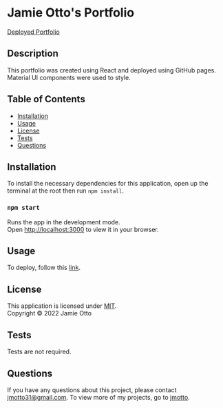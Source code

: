# Jamie Otto's Portfolio

[Deployed Portfolio](https://jmotto.github.io/jamie-otto/)

## Description

This portfolio was created using React and deployed using GitHub pages. Material UI components were used to style. 

## Table of Contents

- [Installation](#installation)
- [Usage](#usage)
- [License](#license)
- [Tests](#tests)
- [Questions](#questions)

## Installation
To install the necessary dependencies for this application, open up the terminal at the root then run `npm install`.
### `npm start`

Runs the app in the development mode.\
Open [http://localhost:3000](http://localhost:3000) to view it in your browser.

## Usage
To deploy, follow this [link](https://jmotto.github.io/jamie-otto/). 



## License
This application is licensed under [MIT]((https://opensource.org/licenses/MIT)). 
<br/> Copyright &copy; 2022 Jamie Otto


## Tests
Tests are not required.
## Questions
If you have any questions about this project, please contact [jmotto31@gmail.com](mailto:jmotto31@gmail.com). To view more of my projects, go to [jmotto](https://github.com/jmotto).

